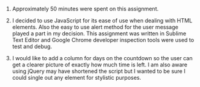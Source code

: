 1) Approximately 50 minutes were spent on this assignment.

2) I decided to use JavaScript for its ease of use when dealing with HTML elements. Also the easy to use alert method for the user message played a part in my decision. This assignment was written in Sublime Text Editor and Google Chrome developer inspection tools were used to test and debug.

3) I would like to add a column for days on the countdown so the user can get a clearer picture of exactly how much time is left. I am also aware using jQuery may have shortened the script but I wanted to be sure I could single out any element for stylistic purposes. 
